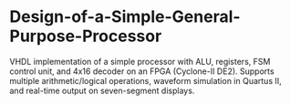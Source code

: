# Design-of-a-Simple-General-Purpose-Processor
VHDL implementation of a simple processor with ALU, registers, FSM control unit, and 4x16 decoder on an FPGA (Cyclone-II DE2). Supports multiple arithmetic/logical operations, waveform simulation in Quartus II, and real-time output on seven-segment displays.
